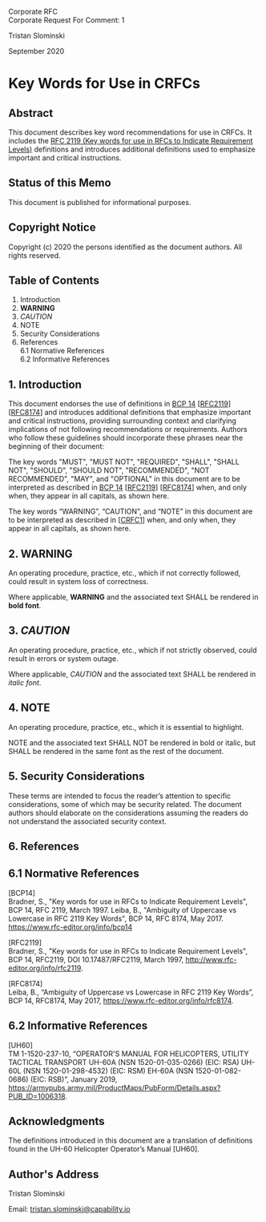 Corporate RFC<br/>
Corporate Request For Comment: 1

Tristan Slominski

September 2020

# Key Words for Use in CRFCs

## Abstract
This document describes key word recommendations for use in CRFCs. It includes the [RFC 2119 (Key words for use in RFCs to Indicate Requirement Levels)](https://tools.ietf.org/html/rfc2119) definitions and introduces additional definitions used to emphasize important and critical instructions.

## Status of this Memo
This document is published for informational purposes.

## Copyright Notice
Copyright (c) 2020 the persons identified as the document authors. All rights reserved.

## Table of Contents

1. Introduction
2. **WARNING**
3. _CAUTION_
4. NOTE
5. Security Considerations
6. References<br>
6.1 Normative References<br/>
6.2 Informative References<br/>

## 1. Introduction

This document endorses the use of definitions in [BCP 14](https://tools.ietf.org/html/bcp14) [[RFC2119](https://tools.ietf.org/html/rfc2119)] [[RFC8174](https://tools.ietf.org/html/rfc8174)] and introduces additional definitions that emphasize important and critical instructions, providing surrounding context and clarifying implications of not following recommendations or requirements. Authors who follow these guidelines should incorporate these phrases near the beginning of their document:

The key words "MUST", "MUST NOT", "REQUIRED", "SHALL", "SHALL NOT", "SHOULD", "SHOULD NOT", "RECOMMENDED", "NOT RECOMMENDED", "MAY", and "OPTIONAL" in this document are to be interpreted as described in [BCP 14](https://tools.ietf.org/html/bcp14) [[RFC2119](https://tools.ietf.org/html/rfc2119)] [[RFC8174](https://tools.ietf.org/html/rfc8174)] when, and only when, they appear in all capitals, as shown here. 

The key words “WARNING”, “CAUTION”, and “NOTE” in this document are to be interpreted as described in [[CRFC1](https://github.com/corporate-rfc/CRFC1)] when, and only when, they appear in all capitals, as shown here.

## 2. **WARNING**

An operating procedure, practice, etc., which if not correctly followed, could result in system loss of correctness.

Where applicable, **WARNING** and the associated text SHALL be rendered in **bold font**.

## 3. _CAUTION_

An operating procedure, practice, etc., which if not strictly observed, could result in errors or system outage.

Where applicable, _CAUTION_ and the associated text SHALL be rendered in _italic font_.

## 4. NOTE

An operating procedure, practice, etc., which it is essential to highlight.

NOTE and the associated text SHALL NOT be rendered in bold or italic, but SHALL be rendered in the same font as the rest of the document.

## 5. Security Considerations

These terms are intended to focus the reader’s attention to specific considerations, some of which may be security related. The document authors should elaborate on the considerations assuming the readers do not understand the associated security context.

## 6. References

## 6.1 Normative References

[BCP14]<br/>
Bradner, S., "Key words for use in RFCs to Indicate Requirement Levels", BCP 14, RFC 2119, March 1997. Leiba, B., "Ambiguity of Uppercase vs Lowercase in RFC 2119 Key Words", BCP 14, RFC 8174, May 2017. <https://www.rfc-editor.org/info/bcp14>

[RFC2119]<br/>
Bradner, S., "Key words for use in RFCs to Indicate Requirement Levels", BCP 14, RFC2119, DOI 10.17487/RFC2119, March 1997, <http://www.rfc-editor.org/info/rfc2119>.

[RFC8174]<br/>
Leiba, B., “Ambiguity of Uppercase vs Lowercase in RFC 2119 Key Words”, BCP 14, RFC8174, May 2017, <https://www.rfc-editor.org/info/rfc8174>.

## 6.2 Informative References

[UH60]<br/> 
TM 1-1520-237-10, “OPERATOR'S MANUAL FOR HELICOPTERS, UTILITY TACTICAL TRANSPORT UH-60A (NSN 1520-01-035-0266) (EIC: RSA) UH-60L (NSN 1520-01-298-4532) (EIC: RSM) EH-60A (NSN 1520-01-082-0686) (EIC: RSB)”, January 2019, <https://armypubs.army.mil/ProductMaps/PubForm/Details.aspx?PUB_ID=1006318>.

## Acknowledgments

The definitions introduced in this document are a translation of definitions found in the UH-60 Helicopter Operator’s Manual [UH60].

## Author's Address

Tristan Slominski

Email: tristan.slominski@capability.io
